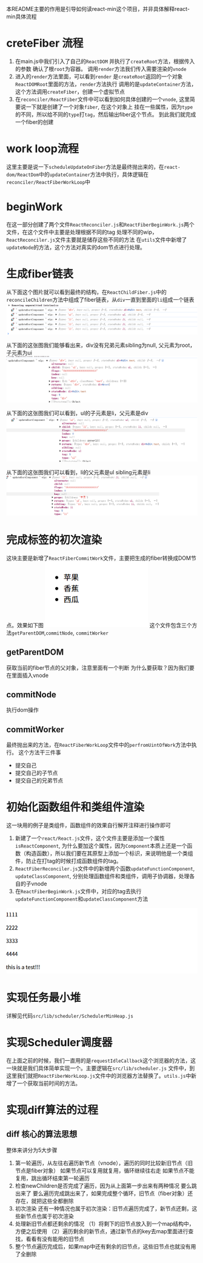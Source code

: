 本README主要的作用是引导如何读react-min这个项目，并非具体解释react-min具体流程
# creteFiber 流程
1. 在main.js中我们引入了自己的`ReactDOM` 并执行了`createRoot`方法，根据传入的参数 确认了根`root`为容器。
   调用`render`方法我们传入需要渲染的`vnode`
2. 进入的`render`方法里面，可以看到`render` 是`createRoot`返回的一个对象`ReactDOMRoot`里面的方法，`render`方法执行
   调用的是`updateContainer`方法，这个方法调用`createFiber`，创建一个虚拟节点
3. 在`reconciler/ReactFiber`文件中可以看到如何具体创建的一个`vnode`, 这里简要说一下就是创建了一个对象`fiber`, 在这个对象上
   挂在一些属性，因为`type`的不同，所以给不同的`type`打`tag`，然后输出fiber这个节点。
到此我们就完成一个fiber的创建

# work loop流程
这里主要是说一下`scheduleUpdateOnFiber`方法是最终抛出来的，在`react-dom/ReactDom`中的`updateContainer`方法中执行，具体逻辑在
`reconciler/ReactFiberWorkLoop`中

# beginWork
在这一部分创建了两个文件`ReactReconciler.js`和`ReactFiberBeginWork.js`两个文件，在这个文件中主要是处理根据不同的tag 处理不同的wip，`ReactReconciler.js`文件主要就是储存这些不同的方法
在`utils`文件中新增了 `updateNode`的方法，这个方法对真实的dom节点进行处理。

# 生成fiber链表
从下面这个图片就可以看到最终的结构，在`ReactChildFiber.js`中的`reconcileChildren`方法中组成了fiber链表，从`div`一直到里面的`li`组成一个链表
![alt text](src/assets/image.png)

从下面的这张图我们能够看出来，div没有兄弟元素sibling为null, 父元素为root，子元素为ui
![alt text](src/assets/image-div.png)

从下面的这张图我们可以看到，ul的子元素是li，父元素是div
![alt text](src/assets/image-ul.png)

从下面的这张图我们可以看到，li的父元素是ul sibling元素是li
![alt text](src/assets/image-li.png)

# 完成标签的初次渲染
这块主要是新增了`ReactFiberCommitWork`文件，主要把生成的fiber转换成DOM节点。效果如下图
![alt text](src/assets/image-原生标签.png)
这个文件包含三个方法`getParentDOM`,`commitNode`, `commitWorker`

## getParentDOM
获取当前的fiber节点的父对象，注意里面有一个判断
为什么要获取？因为我们要在里面插入vnode

## commitNode
执行dom操作

## commitWorker
最终抛出来的方法，在`ReactFiberWorkLoop`文件中的`perfromUintOfWork`方法中执行。
这个方法干三件事
- 提交自己
- 提交自己的子节点
- 提交自己的兄弟节点

# 初始化函数组件和类组件渲染
这一块用的例子是类组件，函数组件的效果自行解开注释进行操作即可
1. 新建了一个`react/React.js`文件，这个文件主要是添加一个属性`isReactComponent`, 为什么要加这个属性，因为`Component`本质上还是一个函数（构造函数），所以我们要在其原型上添加一个标识，来说明他是一个类组件，防止在打tag的时候打成函数组件的tag。
2. `ReactFiberReconciler.js`文件中的新增两个函数`updateFunctionComponent`, `updateClassComponent`, 分别处理函数组件和类组件，调用子协调器，处理各自的子vnode
3. 在`ReactFiberBeginWork.js`文件中，对应的tag去执行`updateFunctionComponent`和`updateClassComponent`方法

![alt text](src/assets/image-class.png)

# 实现任务最小堆
详解见代码`src/lib/scheduler/SchedulerMinHeap.js`

# 实现Scheduler调度器
在上面之前的时候，我们一直用的是`requestIdleCallback`这个浏览器的方法，这一块就是我们具体简单实现一个。主要逻辑在`src/lib/scheduler.js` 文件中，到这里我们就把`ReactFiberWorkLoop.js`文件中的浏览器方法替换了。`utils.js`中新增了一个获取当前时间的方法。

# 实现diff算法的过程
## diff 核心的算法思想
整体来讲分为5大步骤
1. 第一轮遍历，从左往右遍历新节点（vnode），遍历的同时比较新旧节点（旧节点是fiber对象）
如果节点可以复用就复用，循环继续往右走
如果节点不能复用，跳出循环结束第一轮遍历
2. 检查newChildren是否完成了遍历，因为从上面第一步出来有两种情况
要么跳出来了
要么遍历完成跳出来了，如果完成整个循环，旧节点（fiber对象）还存在，就把这些全都删除
3. 初次渲染
还有一种情况也属于初次渲染：旧节点遍历完成了，新节点还剩，这些新节点也属于初次渲染
4. 处理新旧节点都还剩余的情况
（1）将剩下的旧节点放入到一个map结构中，方便之后使用
（2）遍历剩余的新节点，通过新节点的key去map里面进行查找，看看有没有能用的旧节点
5. 整个节点遍历完成后，如果map中还有剩余的旧节点，这些旧节点也就没有用了全删除
